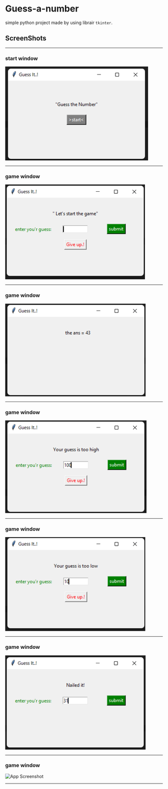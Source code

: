 # Guess-a-number
simple python project made by using librair `tkinter`.



## ScreenShots
---
### start window
![App Screenshot](https://github.com/NishantDhotre/Guess-a-number/blob/2ee4fcc958396813f0555ba1d979e4d829a5a74b/screenShots/Screenshot%20(384).png)

---
### game window
![App Screenshot](https://github.com/NishantDhotre/Guess-a-number/blob/2ee4fcc958396813f0555ba1d979e4d829a5a74b/screenShots/Screenshot%20(385).png)

---
### game window
![App Screenshot](https://github.com/NishantDhotre/Guess-a-number/blob/2ee4fcc958396813f0555ba1d979e4d829a5a74b/screenShots/Screenshot%20(386).png)

---
### game window
![App Screenshot](https://github.com/NishantDhotre/Guess-a-number/blob/2ee4fcc958396813f0555ba1d979e4d829a5a74b/screenShots/Screenshot%20(387).png)

---
### game window
![App Screenshot](https://github.com/NishantDhotre/Guess-a-number/blob/2ee4fcc958396813f0555ba1d979e4d829a5a74b/screenShots/Screenshot%20(388).png)

---
### game window
![App Screenshot](https://github.com/NishantDhotre/Guess-a-number/blob/2ee4fcc958396813f0555ba1d979e4d829a5a74b/screenShots/Screenshot%20(389).png)

---
### game window
![App Screenshot](https://github.com/NishantDhotre/Guess-a-number/blob/2ee4fcc958396813f0555ba1d979e4d829a5a74b/screenShots/Screenshot%20(390).png)

---
